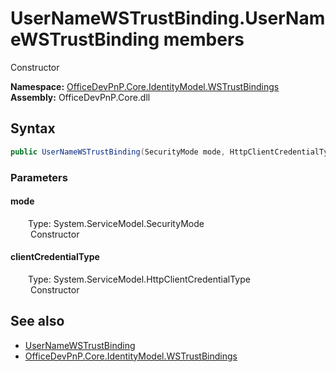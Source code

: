 # UserNameWSTrustBinding.UserNameWSTrustBinding members 
 Constructor   

**Namespace:** [OfficeDevPnP.Core.IdentityModel.WSTrustBindings](OfficeDevPnP.Core.IdentityModel.WSTrustBindings.md)  
**Assembly:** OfficeDevPnP.Core.dll  
## Syntax
```C#
public UserNameWSTrustBinding(SecurityMode mode, HttpClientCredentialType clientCredentialType)
```
### Parameters
#### mode  
&emsp;&emsp;Type: System.ServiceModel.SecurityMode  
&emsp;&emsp; Constructor   


#### clientCredentialType  
&emsp;&emsp;Type: System.ServiceModel.HttpClientCredentialType  
&emsp;&emsp; Constructor   


## See also
- [UserNameWSTrustBinding](OfficeDevPnP.Core.IdentityModel.WSTrustBindings.UserNameWSTrustBinding.md)
- [OfficeDevPnP.Core.IdentityModel.WSTrustBindings](OfficeDevPnP.Core.IdentityModel.WSTrustBindings.md)
